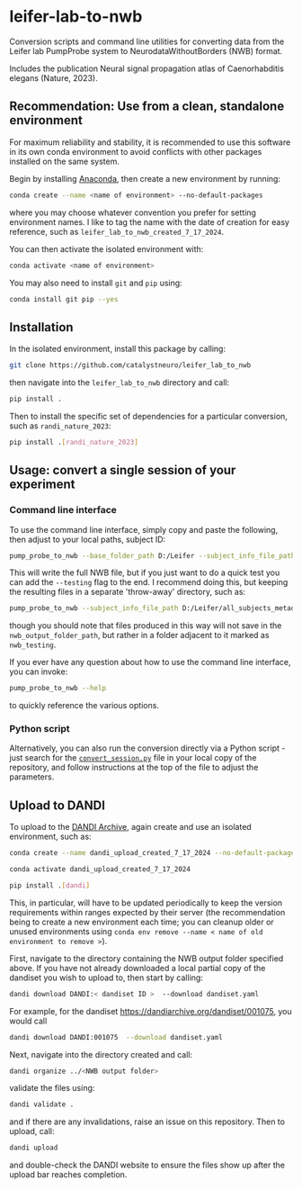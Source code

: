 # leifer-lab-to-nwb

Conversion scripts and command line utilities for converting data from the Leifer lab PumpProbe system to NeurodataWithoutBorders (NWB) format.

Includes the publication Neural signal propagation atlas of Caenorhabditis elegans (Nature, 2023).



## Recommendation: Use from a clean, standalone environment

For maximum reliability and stability, it is recommended to use this software in its own conda environment to avoid conflicts with other packages installed on the same system.

Begin by installing [Anaconda](https://www.anaconda.com/download#), then create a new environment by running:

```bash
conda create --name <name of environment> --no-default-packages
```

where you may choose whatever convention you prefer for setting environment names. I like to tag the name with the date of creation for easy reference, such as `leifer_lab_to_nwb_created_7_17_2024`.

You can then activate the isolated environment with:

```bash
conda activate <name of environment>
```

You may also need to install `git` and `pip` using:

```bash
conda install git pip --yes
```



## Installation

In the isolated environment, install this package by calling:

```bash
git clone https://github.com/catalystneuro/leifer_lab_to_nwb
```

then navigate into the `leifer_lab_to_nwb` directory and call:

```bash
pip install .
```

Then to install the specific set of dependencies for a particular conversion, such as `randi_nature_2023`:

```bash
pip install .[randi_nature_2023]
```



## Usage: convert a single session of your experiment

### Command line interface

To use the command line interface, simply copy and paste the following, then adjust to your local paths, subject ID:

```bash
pump_probe_to_nwb --base_folder_path D:/Leifer --subject_info_file_path D:/Leifer/all_subjects_metadata.yaml --subject_id 26 --nwb_output_folder_path D:/Leifer/nwbfiles
```

This will write the full NWB file, but if you just want to do a quick test you can add the `--testing` flag to the end. I recommend doing this, but keeping the resulting files in a separate 'throw-away' directory, such as:

```bash
pump_probe_to_nwb --subject_info_file_path D:/Leifer/all_subjects_metadata.yaml --subject_id 26 --nwb_output_folder_path D:/Leifer/nwbfiles --testing
```

though you should note that files produced in this way will not save in the `nwb_output_folder_path`, but rather in a folder adjacent to it marked as `nwb_testing`.

If you ever have any question about how to use the command line interface, you can invoke:

```bash
pump_probe_to_nwb --help
```

to quickly reference the various options.

### Python script

Alternatively, you can also run the conversion directly via a Python script - just search for the [`convert_session.py`](https://github.com/catalystneuro/leifer_lab_to_nwb/blob/main/src/leifer_lab_to_nwb/randi_nature_2023/convert_session.py) file in your local copy of the repository, and follow instructions at the top of the file to adjust the parameters.



## Upload to DANDI

To upload to the [DANDI Archive](https://dandiarchive.org/), again create and use an isolated environment, such as:

```bash
conda create --name dandi_upload_created_7_17_2024 --no-default-packages
```
```bash
conda activate dandi_upload_created_7_17_2024
```
```bash
pip install .[dandi]
```

This, in particular, will have to be updated periodically to keep the version requirements within ranges expected by their server (the recommendation being to create a new environment each time; you can cleanup older or unused environments using `conda env remove --name < name of old environment to remove >`).

First, navigate to the directory containing the NWB output folder specified above. If you have not already downloaded a local partial copy of the dandiset you wish to upload to, then start by calling:

```bash
dandi download DANDI:< dandiset ID >  --download dandiset.yaml
```

For example, for the dandiset https://dandiarchive.org/dandiset/001075, you would call

```bash
dandi download DANDI:001075  --download dandiset.yaml
```

Next, navigate into the directory created and call:

```bash
dandi organize ../<NWB output folder>
```

validate the files using:

```bash
dandi validate .
```

and if there are any invalidations, raise an issue on this repository. Then to upload, call:

```bash
dandi upload
```

and double-check the DANDI website to ensure the files show up after the upload bar reaches completion.
